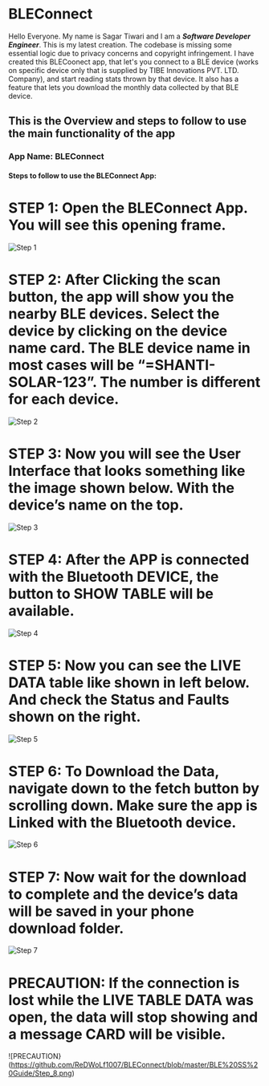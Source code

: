 # BLEConnect
Hello Everyone. My name is Sagar Tiwari and I am a ***Software Developer Engineer***.
This is my latest creation.
The codebase is missing some essential logic due to privacy concerns and copyright infringement.
I have created this BLECoonect app, that let's you connect to a BLE device (works on specific device only that is supplied by TIBE Innovations PVT. LTD. Company), and start reading stats thrown by that device.
It also has a feature that lets you download the monthly data collected by that BLE device.


## This is the Overview and steps to follow to use the main functionality of the app

### App Name: BLEConnect

#### Steps to follow to use the BLEConnect App:

# STEP 1: Open the BLEConnect App. You will see this opening frame.
![Step 1](https://github.com/ReDWoLf1007/BLEConnect/blob/master/BLE%20SS%20Guide/Step_1.png)

# STEP 2: After Clicking the scan button, the app will show you the nearby BLE devices. Select the device by clicking on the device name card. The BLE device name in most cases will be “=SHANTI-SOLAR-123”. The number is different for each device.
![Step 2](https://github.com/ReDWoLf1007/BLEConnect/blob/master/BLE%20SS%20Guide/Step_2.png)

# STEP 3: Now you will see the User Interface that looks something like the image shown below. With the device’s name on the top.
![Step 3](https://github.com/ReDWoLf1007/BLEConnect/blob/master/BLE%20SS%20Guide/Step_3.png)

# STEP 4: After the APP is connected with the Bluetooth DEVICE, the button to SHOW TABLE will be available.
![Step 4](https://github.com/ReDWoLf1007/BLEConnect/blob/master/BLE%20SS%20Guide/Step_4.png)

# STEP 5: Now you can see the LIVE DATA table like shown in left below. And check the Status and Faults shown on the right.
![Step 5](https://github.com/ReDWoLf1007/BLEConnect/blob/master/BLE%20SS%20Guide/Step_5.png)

# STEP 6: To Download the Data, navigate down to the fetch button by scrolling down. Make sure the app is Linked with the Bluetooth device.
![Step 6](https://github.com/ReDWoLf1007/BLEConnect/blob/master/BLE%20SS%20Guide/Step_6.png)

# STEP 7: Now wait for the download to complete and the device’s data will be saved in your phone download folder.
![Step 7](https://github.com/ReDWoLf1007/BLEConnect/blob/master/BLE%20SS%20Guide/Step_7.png)

# PRECAUTION: If the connection is lost while the LIVE TABLE DATA was open, the data will stop showing and a message CARD will be visible.
![PRECAUTION}(https://github.com/ReDWoLf1007/BLEConnect/blob/master/BLE%20SS%20Guide/Step_8.png)

